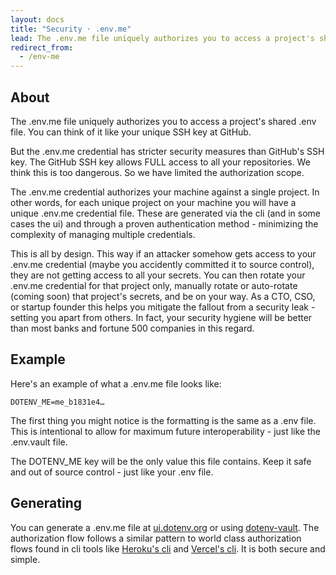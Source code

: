 ```yaml
---
layout: docs
title: "Security ⋅ .env.me"
lead: The .env.me file uniquely authorizes you to access a project's shared .env file. You can think of it like your unique SSH key at GitHub.
redirect_from:
  - /env-me
---
```


## About

The .env.me file uniquely authorizes you to access a project's shared .env file. You can think of it like your unique SSH key at GitHub.

But the .env.me credential has stricter security measures than GitHub's SSH key. The GitHub SSH key allows FULL access to all your repositories. We think this is too dangerous. So we have limited the authorization scope.

The .env.me credential authorizes your machine against a single project. In other words, for each unique project on your machine you will have a unique .env.me credential file. These are generated via the cli (and in some cases the ui) and through a proven authentication method - minimizing the complexity of managing multiple credentials.

This is all by design. This way if an attacker somehow gets access to your .env.me credential (maybe you accidently committed it to source control), they are not getting access to all your secrets. You can then rotate your .env.me credential for that project only, manually rotate or auto-rotate (coming soon) that project's secrets, and be on your way. As a CTO, CSO, or startup founder this helps you mitigate the fallout from a security leak - setting you apart from others. In fact, your security hygiene will be better than most banks and fortune 500 companies in this regard.

## Example

Here's an example of what a .env.me file looks like:

```
DOTENV_ME=me_b1831e4…
```

The first thing you might notice is the formatting is the same as a .env file. This is intentional to allow for maximum future interoperability - just like the .env.vault file.

The DOTENV_ME key will be the only value this file contains. Keep it safe and out of source control - just like your .env file.

## Generating

You can generate a .env.me file at [ui.dotenv.org](https://ui.dotenv.org/ui1/project/new) or using [dotenv-vault](https://github.com/dotenv-org/dotenv-vault). The authorization flow follows a similar pattern to world class authorization flows found in cli tools like [Heroku's cli](https://devcenter.heroku.com/articles/heroku-cli) and [Vercel's cli](https://vercel.com/cli). It is both secure and simple.
